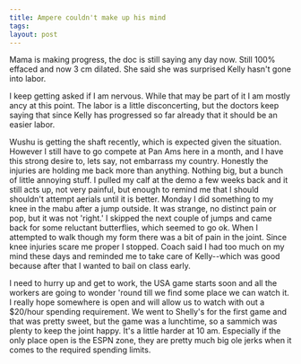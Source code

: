 ```yaml
---
title: Ampere couldn't make up his mind
tags: 
layout: post
---
```

Mama is making progress, the doc is still saying any day now.  Still 100% effaced and now 3 cm dilated. She said she was surprised Kelly hasn't gone into labor.



I keep getting asked if I am nervous. While that may be part of it I am mostly ancy at this point.  The labor is a little disconcerting, but the doctors keep saying that since Kelly has progressed so far already that it should be an easier labor.  



Wushu is getting the shaft recently, which is expected given the situation.  However I still have to go compete at Pan Ams here in a month, and I have this strong desire to, lets say, not embarrass my country.  Honestly the injuries are holding me back more than  anything.  Nothing big, but a bunch of little annoying stuff.  I pulled my calf at the demo a few weeks back and it still acts up, not very painful, but enough to remind me that I should shouldn't attempt aerials until it is better.  Monday I did something to my knee in the mabu after a jump outside.  It was strange, no distinct pain or pop, but it was not 'right.' I skipped the next couple of jumps and came back for some reluctant butterflies, which seemed to go ok.  When I attempted to walk though my form there was a bit of pain in the joint.  Since knee injuries scare me proper I stopped.  Coach said I had too much on my mind these days and reminded me to take care of Kelly--which was good because after that I wanted to bail on class early.



I need to hurry up and get to work, the USA game starts soon and all the workers are going to wonder 'round till we find some place we can watch it.  I really hope somewhere is open and will allow us to watch with out a $20/hour spending requirement. We went to Shelly's for the first game and that was pretty sweet, but the game was a lunchtime, so a sammich was plenty to keep the joint happy.  It's a little harder at 10 am.  Especially if the only place open is the ESPN zone, they are pretty much big ole jerks when it comes to the required spending limits.
